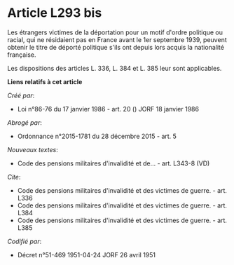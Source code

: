 # Article L293 bis

Les étrangers victimes de la déportation pour un motif d'ordre politique ou racial, qui ne résidaient pas en France avant le
1er septembre 1939, peuvent obtenir le titre de déporté politique s'ils ont depuis lors acquis la nationalité française.

Les dispositions des articles L. 336, L. 384 et L. 385 leur sont applicables.

**Liens relatifs à cet article**

_Créé par_:

  - Loi n°86-76 du 17 janvier 1986 - art. 20 () JORF 18 janvier 1986

_Abrogé par_:

  - Ordonnance n°2015-1781 du 28 décembre 2015 - art. 5

_Nouveaux textes_:

  - Code des pensions militaires d'invalidité et de... - art. L343-8 (VD)

_Cite_:

  - Code des pensions militaires d'invalidité et des victimes de guerre. - art. L336
  - Code des pensions militaires d'invalidité et des victimes de guerre. - art. L384
  - Code des pensions militaires d'invalidité et des victimes de guerre. - art. L385

_Codifié par_:

  - Décret n°51-469 1951-04-24 JORF 26 avril 1951
